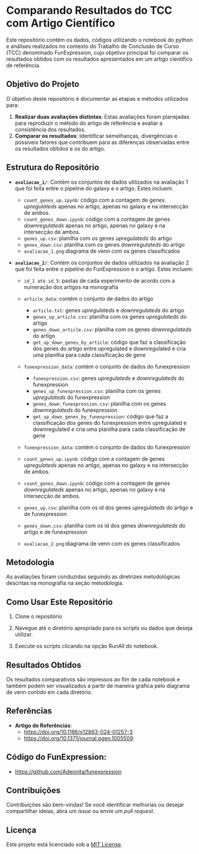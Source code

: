 # Comparando Resultados do TCC com Artigo Científico

Este repositório contém os dados, códigos utilizando o notebook do python e análises realizados no contexto do Trabalho de Conclusão de Curso (TCC) denominado FunExpression, cujo objetivo principal foi comparar os resultados obtidos com os resultados apresentados em um artigo científico de referência.

## Objetivo do Projeto

O objetivo deste repositório é documentar as etapas e métodos utilizados para:

1. **Realizar duas avaliações distintas**: Estas avaliações foram planejadas para reproduzir o método do artigo de referência e avaliar a consistência dos resultados.
2. **Comparar os resultados**: Identificar semelhanças, divergências e possíveis fatores que contribuem para as diferenças observadas entre os resultados obtidos e os do artigo.

## Estrutura do Repositório

- **`avaliacao_1/`**: Contém os conjuntos de dados utilizados na avaliação 1 que foi feita entre o pipeline do galaxy e o artigo. Estes incluem:
  - `count_genes_up.ipynb`: código com a contagem de genes *upregulateds* apenas no artigo, apenas no galaxy e na intersecção de ambos.
  - `count_genes_down.ipynb`: código com a contagem de genes *downregulateds* apenas no artigo, apenas no galaxy e na intersecção de ambos.
  - `genes_up.csv`: planilha com os genes *upregulateds* do artigo
  - `genes_down.csv`: planilha com os genes *downregulateds* do artigo
  - `avaliacao_1.png`:diagrama de venn com os genes classificados

- **`avaliacao_2/`**: Contém os conjuntos de dados utilizados na avaliação 2 que foi feita entre o pipeline do FunExpression e o artigo. Estes incluem:
  - `id_1 até id_5`: pastas de cada experimento de acordo com a numeração dos artigos na monografia
  - `article_data`: contém o conjunto de dados do artigo
    - `article.txt`: genes *upregulateds* e *downregulateds* do artigo
    - `genes_up_article.csv`: planilha com os genes *upregulateds* do artigo
    - `genes_down_article.csv`: planilha com os genes *downregulateds* do artigo
    - `get_up_down_genes_by_article`: código que faz a classificação dos genes do artigo entre upregulated e downregulated e cria uma planilha para cada classificação de gene

  - `funexpression_data`: contém o conjunto de dados do funexpression
    - `funexpression.csv`: genes *upregulateds* e *downregulateds* do funexpression
    - `genes_up_funexpression.csv`: planilha com os genes *upregulateds* do funexpression
    - `genes_down_funexpression.csv`: planilha com os genes *downregulateds* do funexpression
    - `get_up_down_genes_by_funexpression`: código que faz a classificação dos genes do funexpression entre upregulated e downregulated e cria uma planilha para cada classificação de gene

  - `funexpression_data`: contém o conjunto de dados do funexpression
  - `count_genes_up.ipynb`: código com a contagem de genes *upregulateds* apenas no artigo, apenas no galaxy e na intersecção de ambos.
  - `count_genes_down.ipynb`: código com a contagem de genes *downregulateds* apenas no artigo, apenas no galaxy e na intersecção de ambos.
  - `genes_up.csv`: planilha com os id dos genes *upregulateds* do artigo e de funexpression
  - `genes_down.csv`: planilha com os id dos genes *downregulateds* do artigo e de funexpression
  - `avaliacao_2.png`:diagrama de venn com os genes classificados




## Metodologia

As avaliações foram conduzidas seguindo as diretrizes metodológicas descritas na monografia na seção metodologia.


## Como Usar Este Repositório

1. Clone o repositório

2. Navegue até o diretório apropriado para os scripts ou dados que deseja utilizar.

3. Execute os scripts clicando na opção RunAll do notebook.

## Resultados Obtidos

Os resultados comparativos são impressos ao fim de cada notebook e também podem ser visualizados a partir de maneira gráfica pelo diagrama de venn contido em cada diretório.

## Referências

- **Artigo de Referências**: 
    - https://doi.org/10.1186/s12863-024-01257-3
    - https://doi.org/10.1371/journal.pgen.1005509

## **Código do FunExpression**:
  - https://github.com/Adeonita/funexpression


## Contribuições

Contribuições são bem-vindas! Se você identificar melhorias ou desejar compartilhar ideias, abra um *issue* ou envie um *pull request*.

## Licença

Este projeto está licenciado sob a [MIT License](LICENSE).
